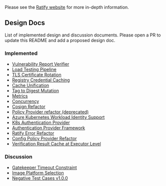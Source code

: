 Please see the [Ratify website](https://ratify.dev/docs/1.0/what-is-ratify)  for more in-depth information.

## Design Docs

List of implemented design and discussion documents. Please open a PR to update this README and add a proposed design doc.

### Implemented

* [Vulnerability Report Verifier](design/Ratify%20Vulnerability%20Report%20Verifier.md)
* [Load Testing Pipeline](design/Load%20Testing%20Pipeline.md)
* [TLS Certificate Rotation](design/TLS%20Certificate%20Rotation.md)
* [Registry Credential Caching](design/Registry%20Credential%20Caching.md)
* [Cache Unification](design/Cache%20Unification.md)
* [Tag to Digest Mutation](design/Tag%20to%20Digest%20Mutation.md)
* [Metrics](design/Metrics.md)
* [Concurrency](design/Concurrency.md)
* [Cosign Refactor](design/Cosign%20Refactor.md)
* [Policy Provider refactor (deprecated)](design/Policy%20Provider%20refactor%20(deprecated).md)
* [Azure Kubernetes Workload Identity Support](design/Azure%20Kubernetes%20Workload%20Identity%20AuthProvider.md)
* [K8s Authentication Provider](design/K8s%20Secrets%20AuthProvider.md)
* [Authentication Provider Framework](design/Authentication%20Provider%20Support%20For%20ORAS%20Store.md)
* [Ratify Error Refactor](design/Ratify%20Error%20Refactor.md)
* [Config Policy Provider Refactor](design/Config%20Policy%20Provider%20Refactor.md)
* [Verification Result Cache at Executor Level](design/Verification%20Result%20Cache%20at%20Executor%20Level.md)
### Discussion

* [Gatekeeper Timeout Constraint](discussion/Gatekeeper%20Timeout%20Constraint.md)
* [Image Platform Selection](discussion/Image%20Platform%20Selection.md)
* [Negative Test Cases v1.0.0](discussion/Negative%20test%20cases%20for%20Ratify.md)
